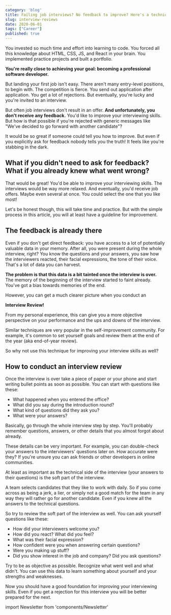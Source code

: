 ```yaml
---
category: 'blog'
title: Failing job interviews? No feedback to improve? Here's a technique to learn from rejections
slug: interview-reviews
date: 2020-06-01
tags: ["Career"]
published: true
---
```


You invested so much time and effort into learning to code. You forced all this knowledge about HTML, CSS, JS, and React in your brain. You implemented practice projects and built a portfolio.

**You're really close to achieving your goal: becoming a professional software developer.**

But landing your first job isn't easy. There aren't many entry-level positions, to begin with. The competition is fierce. You send out application after application. You get a lot of rejections. But eventually, you're lucky and you're invited to an interview.

But often job interviews don't result in an offer. **And unfortunately, you don't receive any feedback.** You'd like to improve your interviewing skills. But how is that possible if you're rejected with generic messages like "We've decided to go forward with another candidate"?

It would be so great if someone could tell you how to improve. But even if you explicitly ask for feedback nobody tells you the truth! It feels like you're stabbing in the dark.

## What if you didn't need to ask for feedback? What if you already knew what went wrong?

That would be great! You'd be able to improve your interviewing skills. The interviews would be way more relaxed. And eventually, you'd receive job offers. Maybe even several at once. You could select the one that you like most!

Let's be honest though, this will take time and practice. But with the simple process in this article, you will at least have a guideline for improvement.

## The feedback is already there

Even if you don't get direct feedback: you have access to a lot of potentially valuable data in your memory. After all, you were present during the whole interview, right? You know the questions and your answers, you saw how the interviewers reacted, their facial expressions, the tone of their voice. That's a lot of data you can harvest.

**The problem is that this data is a bit tainted once the interview is over.** The memory of the beginning of the interview started to faint already. You've got a bias towards memories of the end.

However, you can get a much clearer picture when you conduct an

**Interview Review!**

From my personal experience, this can give you a more objective perspective on your performance and the ups and downs of the interview.

Similar techniques are very popular in the self-improvement community. For example, it's common to set yourself goals and review them at the end of the year (aka end-of-year review).

So why not use this technique for improving your interview skills as well?

## How to conduct an interview review

Once the interview is over take a piece of paper or your phone and start writing bullet points as soon as possible. You can start with questions like these:

- What happened when you entered the office?
- What did you say during the introduction round?
- What kind of questions did they ask you?
- What were your answers?

Basically, go through the whole interview step by step. You'll probably remember questions, answers, or other details that you almost forgot about already.

These details can be very important. For example, you can double-check your answers to the interviewers' questions later on. How accurate were they? If you're unsure you can ask friends or other developers in online communities.

At least as important as the technical side of the interview (your answers to their questions) is the soft part of the interview.

A team selects candidates that they like to work with daily. So if you come across as being a jerk, a lier, or simply not a good match for the team in any way they will rather go for another candidate. Even if you knew all the answers to the technical questions.

So try to review the soft part of the interview as well. You can ask yourself questions like these:

- How did your interviewers welcome you?
- How did you react? What did you feel?
- What was their facial expression?
- How confident were you when answering certain questions?
- Were you making up stuff?
- Did you show interest in the job and company? Did you ask questions?

Try to be as objective as possible. Recognize what went well and what didn't. You can use this data to learn something about yourself and your strengths and weaknesses.

Now you should have a good foundation for improving your interviewing skills. Even if you get a rejection for this interview you will be better prepared for the next.

import Newsletter from 'components/Newsletter'

<Newsletter formId="2162732:m6v5k9"/>